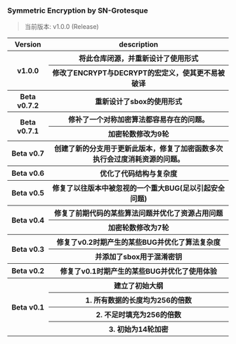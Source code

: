 ### Symmetric Encryption by SN-Grotesque

> 当前版本: v1.0.0 (Release)

<table>
    <tr>
        <th>Version</th>  <th>description</th>
    </tr>
    <tr>
        <th rowspan="2">v1.0.0</th> <th>将此仓库闭源，并重新设计了使用形式</th>
    </tr>
    <tr>
                                    <th>修改了ENCRYPT与DECRYPT的宏定义，使其更不易被破译</th>
    </tr>
    <tr>
        <th>Beta v0.7.2</th>
        <th>重新设计了sbox的使用形式</th>
    </tr>
    <tr>
        <th rowspan="2">Beta v0.7.1</th> <th>修补了一个对称加密算法都容易存在的问题。</th>
    </tr>
    <tr>
                                        <th>加密轮数修改为9轮</th>
    </tr>
    <tr>
        <th>Beta v0.7</th> <th>创建了新的分支用于更新此版本，修复了加密函数多次执行会过度消耗资源的问题。</th>
    </tr>
    <tr>
        <th>Beta v0.6</th> <th>优化了代码结构与复杂度</th>
    </tr>
    <tr>
        <th>Beta v0.5</th> <th>修复了以往版本中被忽视的一个重大BUG(足以引起安全问题)</th>
    </tr>
    <tr>
        <th rowspan="2">Beta v0.4</th> <th>修复了前期代码的某些算法问题并优化了资源占用问题</th>
    </tr>
    <tr>
                                        <th>加密轮数修改为7轮</th>
    </tr>
    <tr>
        <th rowspan="2">Beta v0.3</th> <th>修复了v0.2时期产生的某些BUG并优化了算法复杂度</th>
    </tr>
    <tr>
                                        <th>并添加了sbox用于混淆密钥</th>
    </tr>
    <tr>
        <th>Beta v0.2</th> <th>修复了v0.1时期产生的某些BUG并优化了使用体验</th>
    </tr>
    <tr>
        <th rowspan="4">Beta v0.1</th> <th>建立了初始大纲</th>
    </tr>
    <tr>                                <th>1. 所有数据的长度均为256的倍数</th></tr>
    <tr>                                <th>2. 不足时填充为256的倍数</th></tr>
    <tr>                                <th>3. 初始为14轮加密</th></tr>
</table>
